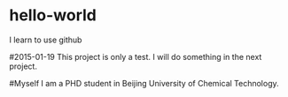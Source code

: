 # hello-world
I learn to use github

#2015-01-19
This project is only a test. 
I will do something in the next project.

#Myself
I am a PHD student in Beijing University of Chemical Technology.
